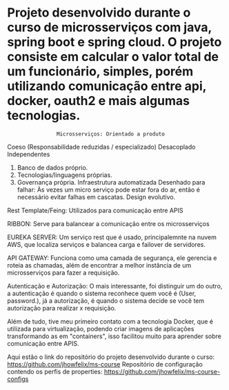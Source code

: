 # Projeto desenvolvido durante o curso de microsserviços com java, spring boot e spring cloud. O projeto consiste em calcular o valor total de um funcionário, simples, porém utilizando comunicação entre api, docker, oauth2 e mais algumas tecnologias.

					Microsserviços: Orientado a produto
Coeso (Responsabilidade reduzidas / especializado)
Desacoplado
Independentes 
1.	Banco de dados próprio.
2.	Tecnologias/linguagens próprias.
3.	Governança própria.
Infraestrutura automatizada
Desenhado para falhar: Às vezes um micro serviço pode estar fora do ar, então é necessário evitar falhas em cascatas. 
Design evolutivo. 

Rest Template/Feing: Utilizados para comunicação entre APIS

RIBBON: Serve para balancear a comunicação entre os microsserviços

EUREKA SERVER: Um serviço rest que é usado, principalemnte na nuvem AWS, que localiza serviços e balancea carga e failover de servidores.

API GATEWAY: Funciona como uma camada de segurança, ele gerencia e roteia as chamadas, além de encontrar a melhor instância de um microsserviços para fazer a requisição. 

Autenticação e Autorização: O mais interessante, foi distinguir um do outro, a autenticação é quando o sistema reconhece quem você é (User, password.), já a autorização, é quando o sistema decide se você tem autorização para realizar x requisição.

Além de tudo, tive meu primeiro contato com a tecnologia Docker, que é utilizada para virtualização, podendo criar imagens de aplicações transformando as em "containers", isso facilitou muito para aprender sobre comunicação entre APIS.

Aqui estão o link do repositório do projeto desenvolvido durante o curso: https://github.com/jhowfelix/ms-course
Repositório de configuração contendo os perfis de properties: https://github.com/jhowfelix/ms-course-configs


